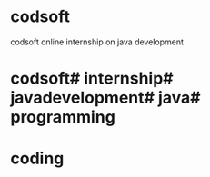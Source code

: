 # codsoft
codsoft online internship on java development
# codsoft# internship# javadevelopment# java# programming
# coding
